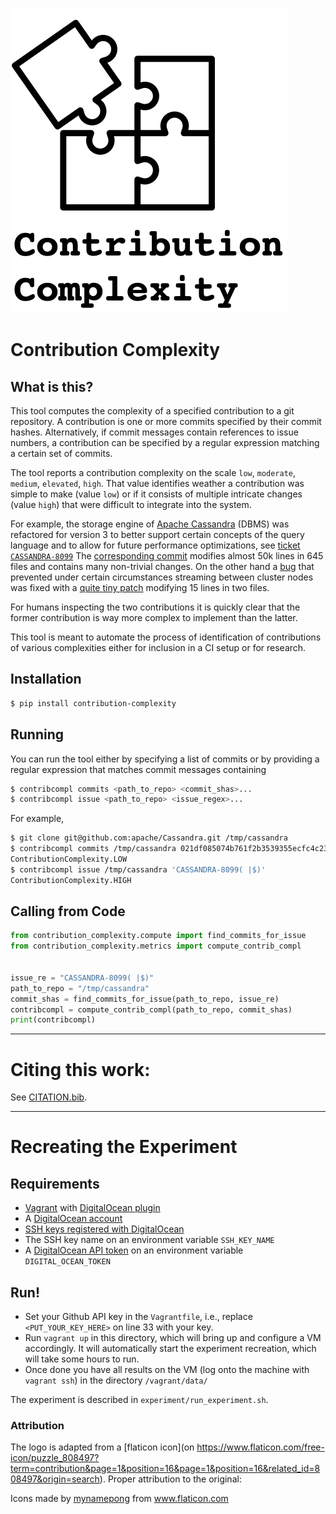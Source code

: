 ![](artwork/logo.png)


# Contribution Complexity

## What is this?

This tool computes the complexity of a specified contribution to a git repository.
A contribution is one or more commits specified by their commit hashes.
Alternatively, if commit messages contain references to issue numbers, a contribution can be specified by a regular expression matching a certain set of commits.

The tool reports a contribution complexity on the scale `low`, `moderate`, `medium`, `elevated`, `high`.
That value identifies weather a contribution was simple to make (value `low`) or if it consists of multiple intricate changes (value `high`) that were difficult to integrate into the system.

For example, the storage engine of [Apache Cassandra](https://cassandra.apache.org/) (DBMS) was refactored for version 3 to better support certain concepts of the query language and to allow for future performance optimizations, see [ticket `CASSANDRA-8099`](https://issues.apache.org/jira/browse/CASSANDRA-8099)
The [corresponding commit](https://github.com/apache/cassandra/commit/a991b64811f4d6adb6c7b31c0df52288eb06cf19) modifies almost 50k lines in 645 files and contains many non-trivial changes.
On the other hand a [bug](https://issues.apache.org/jira/browse/CASSANDRA-12886) that prevented under certain circumstances streaming between cluster nodes was fixed with a [quite tiny patch](https://github.com/apache/cassandra/commit/06feaefba50301734c490521d720c8a482f638e4) modifying 15 lines in two files.

For humans inspecting the two contributions it is quickly clear that the former contribution is way more complex to implement than the latter.

This tool is meant to automate the process of identification of contributions of various complexities either for inclusion in a CI setup or for research. 
<!-- 


## Why does it exist?
 -->

<!-- ## How does it work?

To determine complexity of a contribution it is not enough to solely check the size of it, e.g., via the number of modified files or the number of modified lines.

For example, the [highly complex refactoring of Apache Cassandra's storage engine](https://github.com/apache/cassandra/commit/a991b64811f4d6adb6c7b31c0df52288eb06cf19) modifies 645 files.
The work on [issue #2228](https://github.com/gchq/Gaffer/issues/2228) of the Gaffer graph DB [modifies with 1975 more than three times as many files](https://github.com/gchq/Gaffer/commit/3de5b326c3edd22730000d6585c2fe8b039dabba).
However, that contribution is -even though quite large- really simple.
It just updates a year number in all copyright headers. -->


## Installation

```bash
$ pip install contribution-complexity
```

## Running 

You can run the tool either by specifying a list of commits or by providing a regular expression that matches commit messages containing 

```bash
$ contribcompl commits <path_to_repo> <commit_shas>...
$ contribcompl issue <path_to_repo> <issue_regex>...
```

For example, 

```bash
$ git clone git@github.com:apache/Cassandra.git /tmp/cassandra
$ contribcompl commits /tmp/cassandra 021df085074b761f2b3539355ecfc4c237a54a76 2f1d6c7254342af98c2919bd74d37b9944c41a6b
ContributionComplexity.LOW
$ contribcompl issue /tmp/cassandra 'CASSANDRA-8099( |$)'
ContributionComplexity.HIGH
```

## Calling from Code

```python
from contribution_complexity.compute import find_commits_for_issue
from contribution_complexity.metrics import compute_contrib_compl


issue_re = "CASSANDRA-8099( |$)"
path_to_repo = "/tmp/cassandra"
commit_shas = find_commits_for_issue(path_to_repo, issue_re)
contribcompl = compute_contrib_compl(path_to_repo, commit_shas)
print(contribcompl)
```

----------------

# Citing this work:

See [CITATION.bib](https://github.com/HelgeCPH/contribution-complexity/blob/master/CITATION.bib).


----------------
# Recreating the Experiment

## Requirements

  * [Vagrant](https://www.vagrantup.com) with [DigitalOcean plugin](https://github.com/devopsgroup-io/vagrant-digitalocean)
  * A [DigitalOcean account](https://www.digitalocean.com/)
  * [SSH keys registered with DigitalOcean](https://www.digitalocean.com/community/tutorials/how-to-set-up-ssh-keys-on-ubuntu-1804)
  * The SSH key name on an environment variable `SSH_KEY_NAME`
  * A [DigitalOcean API token](https://docs.digitalocean.com/reference/api/create-personal-access-token/) on an environment variable `DIGITAL_OCEAN_TOKEN`

## Run!

  * Set your Github API key in the `Vagrantfile`, i.e., replace `<PUT_YOUR_KEY_HERE>` on line 33 with your key.
  * Run `vagrant up` in this directory, which will bring up and configure a VM accordingly. It will automatically start the experiment recreation, which will take some hours to run.
  * Once done you have all results on the VM (log onto the machine with `vagrant ssh`) in the directory `/vagrant/data/`

The experiment is described in `experiment/run_experiment.sh`.




### Attribution

The logo is adapted from a [flaticon icon](on https://www.flaticon.com/free-icon/puzzle_808497?term=contribution&page=1&position=16&page=1&position=16&related_id=808497&origin=search). Proper attribution to the original:
<div>Icons made by <a href="https://www.flaticon.com/authors/mynamepong" title="mynamepong">mynamepong</a> from <a href="https://www.flaticon.com/" title="Flaticon">www.flaticon.com</a></div>